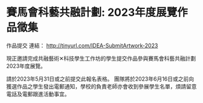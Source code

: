 # 賽馬會科藝共融計劃: 2023年度展覽作品徵集
作品提交 連結：
http://tinyurl.com/IDEA-SubmitArtwork-2023

現正邀請完成共融藝術✕科技學生工作坊的學生提交作品參與賽馬會科藝共融計劃2023年度展覽。

請於2023年5月31日或之前提交此報名表格。
團隊將於2023年6月16日或之前向獲選作品之學生發出電郵通知，學校的負責老師亦會收到參展學生名單，煩請留意電話及電郵跟進活動事宜。
